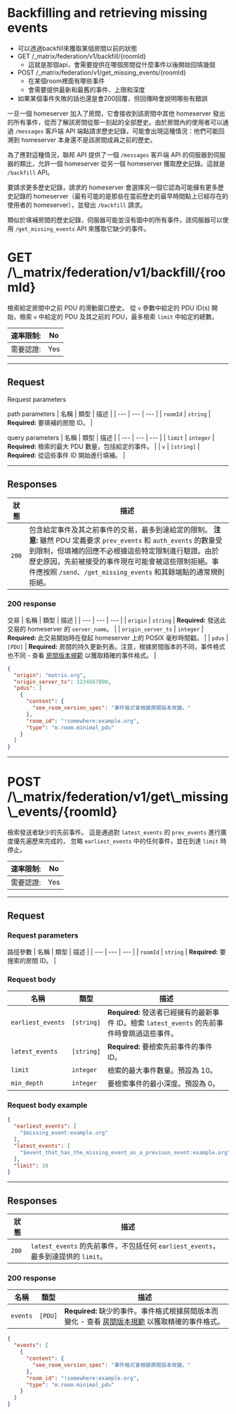 # Backfilling and retrieving missing events

- 可以透過backfill來獲取某個房間以前的狀態
- GET /\_matrix/federation/v1/backfill/{roomId}
  - 這就是那個api，會需要提供在哪個房間從什麼事件以後開始回填幾個
- POST /\_matrix/federation/v1/get\_missing\_events/{roomId}
  - 在某個room裡面有哪些事件
  - 會需要提供最新和最舊的事件、上限和深度
- 如果某個事件失敗的話也還是會200回覆，但回傳時會說明哪些有錯誤

一旦一個 homeserver 加入了房間，它會接收到該房間中其他 homeserver 發出的所有事件，從而了解該房間從那一刻起的全部歷史。由於房間內的使用者可以通過 `/messages` 客戶端 API 端點請求歷史記錄，可能會出現這種情況：他們可能回溯到 homeserver 本身還不是該房間成員之前的歷史。

為了應對這種情況，聯邦 API 提供了一個 `/messages` 客戶端 API 的伺服器到伺服器的類比，允許一個 homeserver 從另一個 homeserver 獲取歷史記錄。這就是 `/backfill` API。

要請求更多歷史記錄，請求的 homeserver 會選擇另一個它認為可能擁有更多歷史記錄的 homeserver（最有可能的是那些在當前歷史的最早時間點上已經存在的使用者的 homeserver），並發出 `/backfill` 請求。

類似於填補房間的歷史記錄，伺服器可能並沒有圖中的所有事件。該伺服器可以使用 `/get_missing_events` API 來獲取它缺少的事件。

<!-- markdownlint-disable -->
<h1>GET <a>/\_matrix/federation/v1/backfill/{roomId}</a></h1> 
<!-- markdownlint-enable -->

檢索給定房間中之前 PDU 的滑動窗口歷史。
從 `v` 參數中給定的 PDU ID(s) 開始，檢索 `v` 中給定的 PDU 及其之前的 PDU，最多檢索 `limit` 中給定的總數。

| 速率限制: | No |
| --- | --- |
| 需要認證: | Yes |

---

<!-- markdownlint-disable -->
<h2>Request</h2> 
<!-- markdownlint-enable -->

Request parameters

path parameters
| 名稱 | 類型 | 描述 |
| --- | --- | --- |
| `roomId` | `string` | **Required:** 要填補的房間 ID。 |

<!-- markdownlint-disable -->
query parameters
| 名稱 | 類型 | 描述 |
| --- | --- | --- |
| `limit` | `integer` | **Required:** 檢索的最大 PDU 數量，包括給定的事件。 |
| `v` | `[string]` | **Required:** 從這些事件 ID 開始進行填補。 |
<!-- markdownlint-enable -->

---

<!-- markdownlint-disable -->
<h2>Responses</h2> 
<!-- markdownlint-enable -->

<!-- markdownlint-disable -->
| 狀態 | 描述 |
| --- | --- |
| `200` | 包含給定事件及其之前事件的交易，最多到達給定的限制。 **注意:** 雖然 PDU 定義要求 `prev_events` 和 `auth_events` 的數量受到限制，但填補的回應不必根據這些特定限制進行驗證。由於歷史原因，先前被接受的事件現在可能會被這些限制拒絕。事件應按照 `/send`、`/get_missing_events` 和其餘端點的通常規則拒絕。 |
<!-- markdownlint-enable -->

<!-- markdownlint-disable -->
<h3>200 response</h3> 
<!-- markdownlint-enable -->

<!-- markdownlint-disable -->
交易
| 名稱 | 類型 | 描述 |
| --- | --- | --- |
| `origin` | `string` | **Required:** 發送此交易的 homeserver 的 `server_name`。 |
| `origin_server_ts` | `integer` | **Required:** 此交易開始時在發起 homeserver 上的 POSIX 毫秒時間戳。 |
| `pdus` | `[PDU]` | **Required:** 房間的持久更新列表。注意，根據房間版本的不同，事件格式也不同 - 查看 [房間版本規範](/v1.11/rooms) 以獲取精確的事件格式。 |
<!-- markdownlint-enable -->

```json
{
  "origin": "matrix.org",
  "origin_server_ts": 1234567890,
  "pdus": [
    {
      "content": {
        "see_room_version_spec": "事件格式會根據房間版本改變。"
      },
      "room_id": "!somewhere:example.org",
      "type": "m.room.minimal_pdu"
    }
  ]
}
```

---

<!-- markdownlint-disable -->
<h1>POST <a>/\_matrix/federation/v1/get\_missing\_events/{roomId}</a></h1> 
<!-- markdownlint-enable -->

檢索發送者缺少的先前事件。
這是通過對 `latest_events` 的 `prev_events` 進行廣度優先遍歷來完成的，
忽略 `earliest_events` 中的任何事件，並在到達 `limit` 時停止。

| 速率限制: | No |
| --- | --- |
| 需要認證: | Yes |

---

<!-- markdownlint-disable -->
<h2>Request</h2> 
<!-- markdownlint-enable -->

<!-- markdownlint-disable -->
<h3>Request parameters</h3> 
<!-- markdownlint-enable -->

路徑參數
| 名稱 | 類型 | 描述 |
| --- | --- | --- |
| `roomId` | `string` | **Required:** 要搜索的房間 ID。 |

<!-- markdownlint-disable -->
<h3>Request body</h3> 
<!-- markdownlint-enable -->

<!-- markdownlint-disable -->
| 名稱 | 類型 | 描述 |
| --- | --- | --- |
| `earliest_events` | `[string]` | **Required:** 發送者已經擁有的最新事件 ID。檢索 `latest_events` 的先前事件時會跳過這些事件。 |
| `latest_events` | `[string]` | **Required:** 要檢索先前事件的事件 ID。 |
| `limit` | `integer` | 檢索的最大事件數量。預設為 10。 |
| `min_depth` | `integer` | 要檢索事件的最小深度。預設為 0。 |
<!-- markdownlint-enable -->

<!-- markdownlint-disable -->
<h3>Request body example</h3> 
<!-- markdownlint-enable -->

```json
{
  "earliest_events": [
    "$missing_event:example.org"
  ],
  "latest_events": [
    "$event_that_has_the_missing_event_as_a_previous_event:example.org"
  ],
  "limit": 10
}
```

---

<!-- markdownlint-disable -->
<h2>Responses</h2> 
<!-- markdownlint-enable -->

| 狀態 | 描述 |
| --- | --- |
| `200` | `latest_events` 的先前事件，不包括任何 `earliest_events`，最多到達提供的 `limit`。 |

<!-- markdownlint-disable -->
<h3>200 response</h3> 
<!-- markdownlint-enable -->

<!-- markdownlint-disable -->
| 名稱 | 類型 | 描述 |
| --- | --- | --- |
| `events` | `[PDU]` | **Required:** 缺少的事件。事件格式根據房間版本而變化 - 查看 [房間版本規範](/v1.11/rooms) 以獲取精確的事件格式。 |
<!-- markdownlint-enable -->

```json
{
  "events": [
    {
      "content": {
        "see_room_version_spec": "事件格式會根據房間版本改變。"
      },
      "room_id": "!somewhere:example.org",
      "type": "m.room.minimal_pdu"
    }
  ]
}
```
